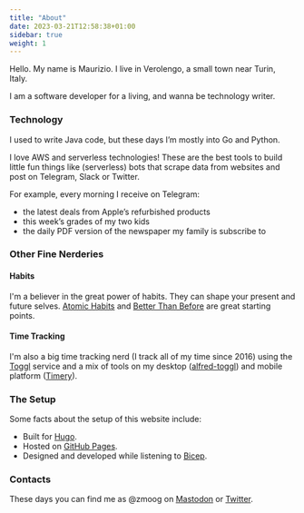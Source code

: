```yaml
---
title: "About"
date: 2023-03-21T12:58:38+01:00
sidebar: true
weight: 1
---
```



Hello. My name is Maurizio. I live in Verolengo, a small town near Turin, Italy.

I am a software developer for a living, and wanna be technology writer.

### Technology

I used to write Java code, but these days I’m mostly into Go and Python.

I love AWS and serverless technologies! These are the best tools to build little fun things like (serverless) bots that scrape data from websites and post on Telegram, Slack or Twitter.

For example, every morning I receive on Telegram:

- the latest deals from Apple’s refurbished products
- this week’s grades of my two kids
- the daily PDF version of the newspaper my family is subscribe to

### Other Fine Nerderies

#### Habits

I'm a believer in the great power of habits. They can shape your present and future selves. [Atomic Habits](https://www.audible.com/pd/Atomic-Habits-Audiobook/1524779261) and [Better Than Before](https://www.audible.com/pd/Better-Than-Before-Audiobook/B00R8KR28I) are great starting points.

#### Time Tracking

I'm also a big time tracking nerd (I track all of my time since 2016) using the [Toggl](https://toggl.com) service and a mix of tools on my desktop ([alfred-toggl](https://github.com/jason0x43/alfred-toggl)) and mobile platform ([Timery](https://timeryapp.com)).

### The Setup

Some facts about the setup of this website include:

- Built for [Hugo](https://gohugo.io).
- Hosted on [GitHub Pages](https://pages.github.com/).
- Designed and developed while listening to [Bicep](https://open.spotify.com/artist/73A3bLnfnz5BoQjb4gNCga?si=Io-HeoQNRle25b7IF-VqsA).

### Contacts

These days you can find me as @zmoog on [Mastodon](https://mastodon.online/@zmoog) or [Twitter](https://twitter.com/zmoog).
